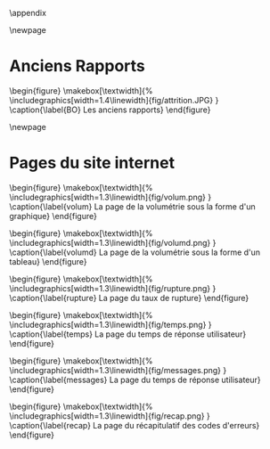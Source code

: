 \appendix





\newpage

# Anciens Rapports

\begin{figure}
	\makebox[\textwidth]{%
		\includegraphics[width=1.4\linewidth]{fig/attrition.JPG}
	}
	\caption{\label{BO} Les anciens rapports}
\end{figure}

\newpage

# Pages du site internet

\begin{figure}
	\makebox[\textwidth]{%
        \includegraphics[width=1.3\linewidth]{fig/volum.png}
    }
    \caption{\label{volum} La page de la volumétrie sous la forme d'un graphique}
\end{figure}



\begin{figure}
	\makebox[\textwidth]{%
        \includegraphics[width=1.3\linewidth]{fig/volumd.png}
    }
    \caption{\label{volumd} La page de la volumétrie sous la forme d'un tableau}
\end{figure}



\begin{figure}
	\makebox[\textwidth]{%
        \includegraphics[width=1.3\linewidth]{fig/rupture.png}
    }
    \caption{\label{rupture} La page du taux de rupture}
\end{figure}


\begin{figure}
	\makebox[\textwidth]{%
        \includegraphics[width=1.3\linewidth]{fig/temps.png}
    }
    \caption{\label{temps} La page du temps de réponse utilisateur}
\end{figure}


\begin{figure}
	\makebox[\textwidth]{%
        \includegraphics[width=1.3\linewidth]{fig/messages.png}
    }
    \caption{\label{messages} La page du temps de réponse utilisateur}
\end{figure}

\begin{figure}
	\makebox[\textwidth]{%
        \includegraphics[width=1.3\linewidth]{fig/recap.png}
    }
    \caption{\label{recap} La page du récapitulatif des codes d'erreurs}
\end{figure}


